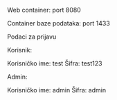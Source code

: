 Web container: port 8080

Container baze podataka: port 1433

Podaci za prijavu

Korisnik:

Korisničko ime: test
Šifra: test123

Admin:

Korisničko ime: admin
Šifra: admin
